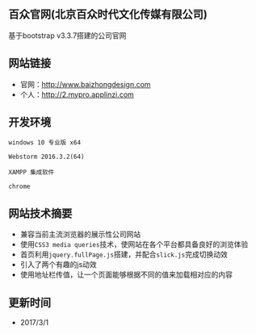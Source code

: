 ## 百众官网(北京百众时代文化传媒有限公司)

基于bootstrap v3.3.7搭建的公司官网

## 网站链接

* 官网：http://www.baizhongdesign.com
* 个人：http://2.mypro.applinzi.com

## 开发环境

    windows 10 专业版 x64

    Webstorm 2016.3.2(64)

    XAMPP 集成软件

    chrome

## 网站技术摘要

* 兼容当前主流浏览器的展示性公司网站
* 使用`CSS3 media queries`技术，使网站在各个平台都具备良好的浏览体验
* 首页利用`jquery.fullPage.js`搭建，并配合`slick.js`完成切换动效
* 引入了两个有趣的js动效
* 使用地址栏传值，让一个页面能够根据不同的值来加载相对应的内容

## 更新时间

* 2017/3/1
